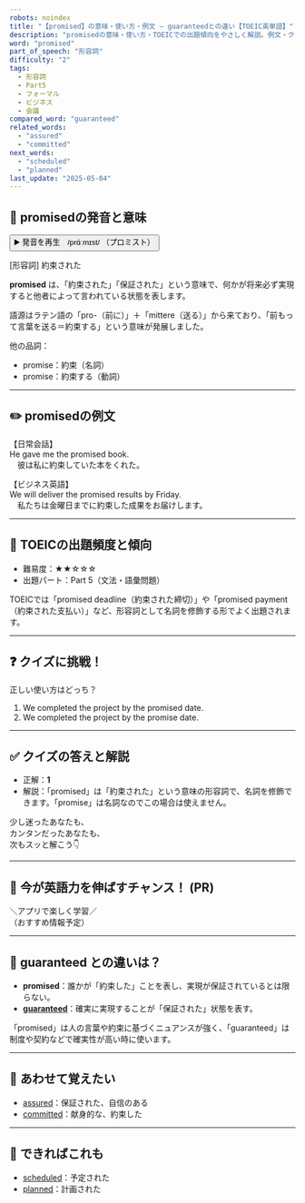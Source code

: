 ```yaml
---
robots: noindex
title: "【promised】の意味・使い方・例文 ― guaranteedとの違い【TOEIC英単語】"
description: "promisedの意味・使い方・TOEICでの出題傾向をやさしく解説。例文・クイズ付きでguaranteedとの違いもわかりやすく学べます。"
word: "promised"
part_of_speech: "形容詞"
difficulty: "2"
tags:
  - 形容詞
  - Part5
  - フォーマル
  - ビジネス
  - 会議
compared_word: "guaranteed"
related_words:
  - "assured"
  - "committed"
next_words:
  - "scheduled"
  - "planned"
last_update: "2025-05-04"
---
```


## 🔰 promisedの発音と意味

<button class="play-audio" onclick="playTTS('promised')">
  <span class="play-audio-main">
    ▶️ 発音を再生　/prɑ́ːmɪst/
  </span>
  <span class="play-audio-sub">
    （プロミスト）
  </span>
</button>

[形容詞] 約束された

**promised** は、「約束された」「保証された」という意味で、何かが将来必ず実現すると他者によって言われている状態を表します。

語源はラテン語の「pro-（前に）」＋「mittere（送る）」から来ており、「前もって言葉を送る＝約束する」という意味が発展しました。

他の品詞：  
- promise：約束（名詞）
- promise：約束する（動詞）

---

## ✏️ promisedの例文

【日常会話】  
He gave me the promised book.  
　彼は私に約束していた本をくれた。

【ビジネス英語】  
We will deliver the promised results by Friday.  
　私たちは金曜日までに約束した成果をお届けします。

---

## 🎯 TOEICの出題頻度と傾向

- 難易度：★★☆☆☆
- 出題パート：Part 5（文法・語彙問題）

TOEICでは「promised deadline（約束された締切）」や「promised payment（約束された支払い）」など、形容詞として名詞を修飾する形でよく出題されます。

---

## ❓ クイズに挑戦！

正しい使い方はどっち？

1. We completed the project by the promised date.  
2. We completed the project by the promise date.

---

## ✅ クイズの答えと解説

- 正解：**1**
- 解説：「promised」は「約束された」という意味の形容詞で、名詞を修飾できます。「promise」は名詞なのでこの場合は使えません。

少し迷ったあなたも、  
カンタンだったあなたも、  
次もスッと解こう👇️

---

## 🚀 今が英語力を伸ばすチャンス！ (PR)

<div class="info-center">
＼アプリで楽しく学習／<br>  
（おすすめ情報予定）
</div>

---

## 🤔  guaranteed との違いは？

- **promised**：誰かが「約束した」ことを表し、実現が保証されているとは限らない。
- **[guaranteed](/word/guaranteed)**：確実に実現することが「保証された」状態を表す。

「promised」は人の言葉や約束に基づくニュアンスが強く、「guaranteed」は制度や契約などで確実性が高い時に使います。

---

## 🧩 あわせて覚えたい

- [assured](/word/assured)：保証された、自信のある
- [committed](/word/committed)：献身的な、約束した

---

## 📖 できればこれも

- [scheduled](/word/scheduled)：予定された
- [planned](/word/planned)：計画された

<!-- cvid: aid27_bid16 -->
